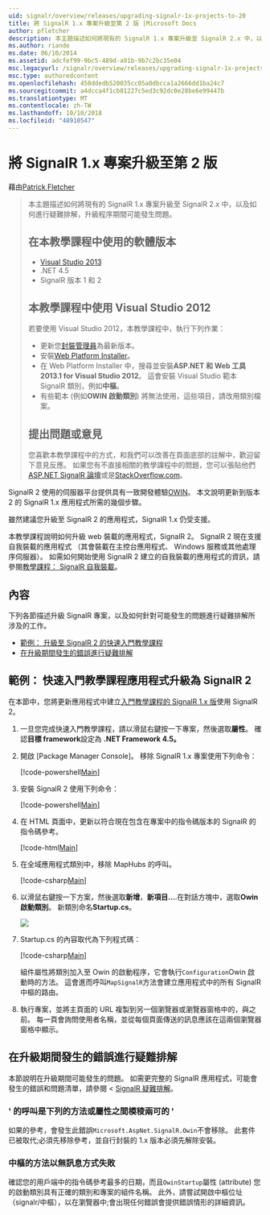```yaml
---
uid: signalr/overview/releases/upgrading-signalr-1x-projects-to-20
title: 將 SignalR 1.x 專案升級至第 2 版 |Microsoft Docs
author: pfletcher
description: 本主題描述如何將現有的 SignalR 1.x 專案升級至 SignalR 2.x 中，以及如何針對升級的程序期間可能發生的問題進行疑難排解...
ms.author: riande
ms.date: 06/10/2014
ms.assetid: adcfef99-9bc5-489d-a91b-9b7c2bc35e04
msc.legacyurl: /signalr/overview/releases/upgrading-signalr-1x-projects-to-20
msc.type: authoredcontent
ms.openlocfilehash: 450ddedb520035cc05a0dbcca1a2666dd1ba24c7
ms.sourcegitcommit: a4dcca4f1cb81227c5ed3c92dc0e28be6e99447b
ms.translationtype: MT
ms.contentlocale: zh-TW
ms.lasthandoff: 10/10/2018
ms.locfileid: "48910547"
---
```

<a name="upgrading-signalr-1x-projects-to-version-2"></a>將 SignalR 1.x 專案升級至第 2 版
====================
藉由[Patrick Fletcher](https://github.com/pfletcher)

> 本主題描述如何將現有的 SignalR 1.x 專案升級至 SignalR 2.x 中，以及如何進行疑難排解，升級程序期間可能發生問題。
>
> ## <a name="software-versions-used-in-the-tutorial"></a>在本教學課程中使用的軟體版本
>
>
> - [Visual Studio 2013](https://my.visualstudio.com/Downloads?q=visual%20studio%202013)
> - .NET 4.5
> - SignalR 版本 1 和 2
>
>
>
> ## <a name="using-visual-studio-2012-with-this-tutorial"></a>本教學課程中使用 Visual Studio 2012
>
>
> 若要使用 Visual Studio 2012，本教學課程中，執行下列作業：
>
> - 更新您[封裝管理員](http://docs.nuget.org/docs/start-here/installing-nuget)為最新版本。
> - 安裝[Web Platform Installer](https://www.microsoft.com/web/downloads/platform.aspx)。
> - 在 Web Platform Installer 中，搜尋並安裝**ASP.NET 和 Web 工具 2013.1 for Visual Studio 2012**。 這會安裝 Visual Studio 範本 SignalR 類別，例如**中樞**。
> - 有些範本 (例如**OWIN 啟動類別**) 將無法使用，這些項目，請改用類別檔案。
>
>
> ## <a name="questions-and-comments"></a>提出問題或意見
>
> 您喜歡本教學課程中的方式，和我們可以改善在頁面底部的註解中，歡迎留下意見反應。 如果您有不直接相關的教學課程中的問題，您可以張貼他們[ASP.NET SignalR 論壇](https://forums.asp.net/1254.aspx/1?ASP+NET+SignalR)或是[StackOverflow.com](http://stackoverflow.com/)。


SignalR 2 使用的伺服器平台提供具有一致開發體驗[OWIN](http://owin.org)。 本文說明更新到版本 2 的 SignalR 1.x 應用程式所需的幾個步驟。

雖然建議您升級至 SignalR 2 的應用程式，SignalR 1.x 仍受支援。

本教學課程說明如何升級 web 裝載的應用程式，SignalR 2。 SignalR 2 現在支援自我裝載的應用程式 （其會裝載在主控台應用程式、 Windows 服務或其他處理序伺服器）。 如需如何開始使用 SignalR 2 建立的自我裝載的應用程式的資訊，請參閱[教學課程： SignalR 自我裝載](../deployment/tutorial-signalr-self-host.md)。

## <a name="contents"></a>內容

下列各節描述升級 SignalR 專案，以及如何針對可能發生的問題進行疑難排解所涉及的工作。

- [範例： 升級至 SignalR 2 的快速入門教學課程](#example)
- [在升級期間發生的錯誤進行疑難排解](#troubleshooting)

<a id="example"></a>

## <a name="example-upgrading-the-getting-started-tutorial-application-to-signalr-2"></a>範例： 快速入門教學課程應用程式升級為 SignalR 2

在本節中，您將更新應用程式中建立[入門教學課程的 SignalR 1.x 版](../older-versions/index.md)使用 SignalR 2。

1. 一旦您完成快速入門教學課程，請以滑鼠右鍵按一下專案，然後選取**屬性**。 確認**目標 framework**設定為 **.NET Framework 4.5。**
2. 開啟 [Package Manager Console]。 移除 SignalR 1.x 專案使用下列命令：

    [!code-powershell[Main](upgrading-signalr-1x-projects-to-20/samples/sample1.ps1)]
3. 安裝 SignalR 2 使用下列命令：

    [!code-powershell[Main](upgrading-signalr-1x-projects-to-20/samples/sample2.ps1)]
4. 在 HTML 頁面中，更新以符合現在包含在專案中的指令碼版本的 SignalR 的指令碼參考。

    [!code-html[Main](upgrading-signalr-1x-projects-to-20/samples/sample3.html)]
5. 在全域應用程式類別中，移除 MapHubs 的呼叫。

    [!code-csharp[Main](upgrading-signalr-1x-projects-to-20/samples/sample4.cs)]
6. 以滑鼠右鍵按一下方案，然後選取**新增**，**新項目...**.在對話方塊中，選取**Owin 啟動類別**。 新類別命名**Startup.cs**。

    ![](upgrading-signalr-1x-projects-to-20/_static/image1.png)
7. Startup.cs 的內容取代為下列程式碼：

    [!code-csharp[Main](upgrading-signalr-1x-projects-to-20/samples/sample5.cs)]

    組件屬性將類別加入至 Owin 的啟動程序，它會執行`Configuration`Owin 啟動時的方法。 這會進而呼叫`MapSignalR`方法會建立應用程式中的所有 SignalR 中樞的路由。
8. 執行專案，並將主頁面的 URL 複製到另一個瀏覽器或瀏覽器窗格中的，與之前。 每一頁會詢問使用者名稱，並從每個頁面傳送的訊息應該在這兩個瀏覽器窗格中顯示。

<a id="troubleshooting"></a>

## <a name="troubleshooting-errors-encountered-during-upgrading"></a>在升級期間發生的錯誤進行疑難排解

本節說明在升級期間可能發生的問題。 如需更完整的 SignalR 應用程式，可能會發生的錯誤和問題清單，請參閱 < [SignalR 疑難排解](../testing-and-debugging/troubleshooting.md)。

### <a name="the-call-is-ambiguous-between-the-following-methods-or-properties"></a>' 的呼叫是下列的方法或屬性之間模稜兩可的 '

如果的參考，會發生此錯誤`Microsoft.AspNet.SignalR.Owin`不會移除。 此套件已被取代;必須先移除參考，並自行封裝的 1.x 版本必須先解除安裝。

### <a name="hub-methods-fail-silently"></a>中樞的方法以無訊息方式失敗

確認您的用戶端中的指令碼參考最多的日期，而且`OwinStartup`屬性 (attribute) 您的啟動類別具有正確的類別和專案的組件名稱。 此外，請嘗試開啟中樞位址 （signalr/中樞），以在瀏覽器中;會出現任何錯誤會提供錯誤情形的詳細資訊。

